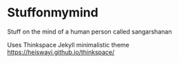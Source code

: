 # Stuffonmymind

Stuff on the mind of a human person called sangarshanan



Uses Thinkspace Jekyll minimalistic theme https://heiswayi.github.io/thinkspace/
